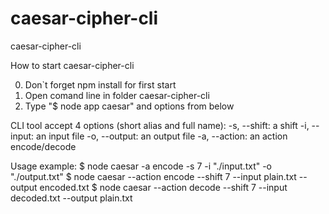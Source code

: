 # caesar-cipher-cli

caesar-cipher-cli

How to start caesar-cipher-cli

0. Don`t forget npm install for first start
1. Open comand line in folder caesar-cipher-cli
2. Type "\$ node app caesar" and options from below

CLI tool accept 4 options (short alias and full name):
-s, --shift: a shift
-i, --input: an input file
-o, --output: an output file
-a, --action: an action encode/decode

Usage example:
$ node caesar -a encode -s 7 -i "./input.txt" -o "./output.txt"
$ node caesar --action encode --shift 7 --input plain.txt --output encoded.txt
\$ node caesar --action decode --shift 7 --input decoded.txt --output plain.txt
